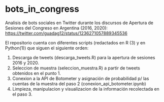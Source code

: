# bots_in_congress #
Analisis de bots sociales en Twitter durante los discursos de Apertura de Sesiones del Congreso en Argentina (2016, 2020): https://twitter.com/guadag12/status/1236271057889345536

El repositorio cuenta con diferentes scripts (redactados en R (3) y en Python(1)) que siguen el siguiente orden:
1. Descarga de tweets (descarga_tweets.R) para la apertura de sesiones 2016 y 2020.
2. Seleccion de muestra (seleccion_muestra.R) a partir de tweets obtenidos en el punto 1.
3. Conexion a la API de Botometer y asignación de probabilidad p/ las cuentas de la muestra del paso 2 (conexion_api_botometer.ipynb)
4. Limpieza, manipulacion y visualizacion de la información recolectada en el paso 3.
